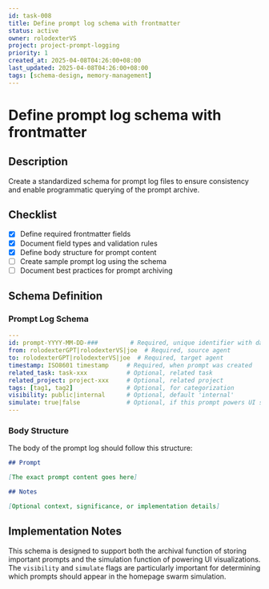 ```yaml
---
id: task-008
title: Define prompt log schema with frontmatter
status: active
owner: rolodexterVS
project: project-prompt-logging
priority: 1
created_at: 2025-04-08T04:26:00+08:00
last_updated: 2025-04-08T04:26:00+08:00
tags: [schema-design, memory-management]
---
```


# Define prompt log schema with frontmatter

## Description
Create a standardized schema for prompt log files to ensure consistency and enable programmatic querying of the prompt archive.

## Checklist
- [x] Define required frontmatter fields
- [x] Document field types and validation rules
- [x] Define body structure for prompt content
- [ ] Create sample prompt log using the schema
- [ ] Document best practices for prompt archiving

## Schema Definition

### Prompt Log Schema
```yaml
---
id: prompt-YYYY-MM-DD-###         # Required, unique identifier with date and serial
from: rolodexterGPT|rolodexterVS|joe  # Required, source agent
to: rolodexterGPT|rolodexterVS|joe  # Required, target agent
timestamp: ISO8601 timestamp     # Required, when prompt was created
related_task: task-xxx           # Optional, related task
related_project: project-xxx     # Optional, related project
tags: [tag1, tag2]               # Optional, for categorization
visibility: public|internal      # Optional, default 'internal'
simulate: true|false             # Optional, if this prompt powers UI simulation
---
```

### Body Structure
The body of the prompt log should follow this structure:
```md
## Prompt

[The exact prompt content goes here]

## Notes

[Optional context, significance, or implementation details]
```

## Implementation Notes
This schema is designed to support both the archival function of storing important prompts and the simulation function of powering UI visualizations. The `visibility` and `simulate` flags are particularly important for determining which prompts should appear in the homepage swarm simulation.
